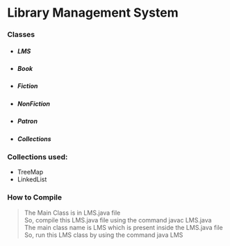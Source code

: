
# Library Management System

### Classes

- ##### LMS
- ##### Book
- ##### Fiction
- ##### NonFiction
- ##### Patron
- ##### Collections

### Collections used:

- TreeMap
- LinkedList

### How to Compile

> The Main Class is in LMS.java file  
> So, compile this LMS.java file using the command javac LMS.java  
> The main class name is LMS which is present inside the LMS.java file  
> So, run this LMS class by using the command java LMS  